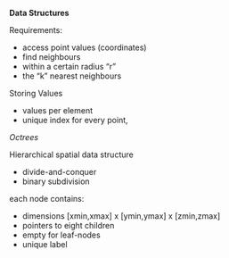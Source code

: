 

**Data Structures**

Requirements:

- access point values (coordinates)
- find neighbours
- within a certain radius “r”
- the “k” nearest neighbours


Storing Values
  - values per element
  - unique index for every point, 


*Octrees*

Hierarchical spatial data structure
- divide-and-conquer
- binary subdivision


each node contains:
  - dimensions
    [xmin,xmax] x [ymin,ymax] x [zmin,zmax]
  - pointers to eight children
  - empty for leaf-nodes
  - unique label




